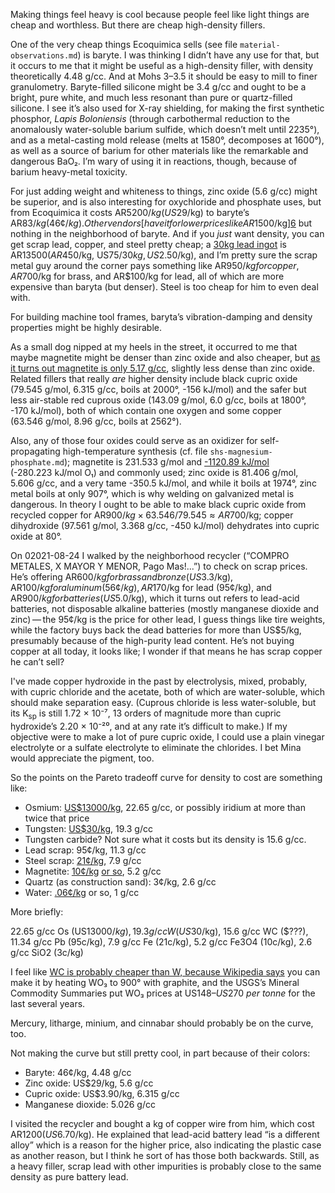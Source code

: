 Making things feel heavy is cool because people feel like light things
are cheap and worthless.  But there are cheap high-density fillers.

One of the very cheap things Ecoquimica sells (see file
`material-observations.md`) is baryte.  I was thinking I didn’t have
any use for that, but it occurs to me that it might be useful as a
high-density filler, with density theoretically
4.48 g/cc.  And at Mohs 3–3.5 it should be easy to mill to finer
granulometry.  Baryte-filled silicone might be 3.4 g/cc and ought to
be a bright, pure white, and much less resonant than pure or
quartz-filled silicone.  I see it’s also used for X-ray shielding, for
making the first synthetic phosphor, *Lapis Boloniensis* (through
carbothermal reduction to the anomalously water-soluble barium
sulfide, which doesn’t melt until 2235°), and as a metal-casting mold
release (melts at 1580°, decomposes at 1600°), as well as a source of
barium for other materials like the remarkable and dangerous BaO₂.
I’m wary of using it in reactions, though, because of barium
heavy-metal toxicity.

For just adding weight and whiteness to things, zinc oxide (5.6 g/cc)
might be superior, and is also interesting for oxychloride and
phosphate uses, but from Ecoquimica it costs AR$5200/kg (US$29/kg) to
baryte’s AR$83/kg (46¢/kg).  Other vendors [have it for lower prices
like AR$1500/kg][6] but nothing in the neighborhood of baryte.  And if
you *just* want density, you can get scrap lead, copper, and steel
pretty cheap; a [30kg lead ingot][7] is AR$13500 (AR$450/kg,
US$75/30kg, US$2.50/kg), and I’m pretty sure the scrap metal guy
around the corner pays something like AR$950/kg for copper, AR$700/kg
for brass, and AR$100/kg for lead, all of which are more expensive
than baryta (but denser).  Steel is too cheap for him to even deal
with.

[6]: https://articulo.mercadolibre.com.ar/MLA-931553518-oxido-de-zinc-x-1-kg-zona-oeste-_JM
[7]: https://articulo.mercadolibre.com.ar/MLA-756627512-plomo-puro-de-1era-calidad-en-lingotes-de-30-kg-_JM

For building machine tool frames, baryta’s vibration-damping and
density properties might be highly desirable.

As a small dog nipped at my heels in the street, it occurred to me
that maybe magnetite might be denser than zinc oxide and also cheaper,
but [as it turns out magnetite is only 5.17 g/cc][6], slightly less
dense than zinc oxide.  Related fillers that really *are* higher
density include black cupric oxide (79.545 g/mol, 6.315 g/cc, boils at
2000°, -156 kJ/mol) and the safer but less air-stable red cuprous
oxide (143.09 g/mol, 6.0 g/cc, boils at 1800°, -170 kJ/mol), both of
which contain one oxygen and some copper (63.546 g/mol, 8.96 g/cc,
boils at 2562°).

Also, any of those four oxides could serve as an oxidizer for
self-propagating high-temperature synthesis (cf. file
`shs-magnesium-phosphate.md`); magnetite is 231.533 g/mol and
[-1120.89 kJ/mol][7] (-280.223 kJ/mol O₁) and commonly used; zinc
oxide is 81.406 g/mol, 5.606 g/cc, and a very tame -350.5 kJ/mol, and
while it boils at 1974°, zinc metal boils at only 907°, which is why
welding on galvanized metal is dangerous.  In theory I ought to be
able to make black cupric oxide from recycled copper for AR$900/kg ×
63.546/79.545 ≈ AR$700/kg; copper dihydroxide (97.561 g/mol,
3.368 g/cc, -450 kJ/mol) dehydrates into cupric oxide at 80°.

[6]: https://en.wikipedia.org/wiki/Magnetite
[7]: https://webbook.nist.gov/cgi/cbook.cgi?ID=C1309382&Units=SI&Mask=2

On 02021-08-24 I walked by the neighborhood recycler (“COMPRO METALES,
X MAYOR Y MENOR, Pago Mas!...”) to check on scrap prices.  He’s
offering AR$600/kg for brass and bronze (US$3.3/kg), AR$100/kg for
aluminum (56¢/kg), AR$170/kg for lead (95¢/kg), and AR$900/kg for
batteries (US$5.0/kg), which it turns out refers to lead-acid
batteries, not disposable alkaline batteries (mostly manganese dioxide
and zinc) — the 95¢/kg is the price for other lead, I guess things
like tire weights, while the factory buys back the dead batteries for
more than US$5/kg, presumably because of the high-purity lead content.
He’s not buying copper at all today, it looks like; I wonder if that
means he has scrap copper he can’t sell?

I've made copper hydroxide in the past by electrolysis, mixed,
probably, with cupric chloride and the acetate, both of which are
water-soluble, which should make separation easy.  (Cuprous chloride
is less water-soluble, but its K<sub>sp</sub> is still 1.72 × 10⁻⁷, 13
orders of magnitude more than cupric hydroxide’s 2.20 × 10⁻²⁰, and at
any rate it’s difficult to make.)  If my objective were to make a lot
of pure cupric oxide, I could use a plain vinegar electrolyte or a
sulfate electrolyte to eliminate the chlorides.  I bet Mina would
appreciate the pigment, too.

So the points on the Pareto tradeoff curve for density to cost are
something like:

- Osmium: [US$13000/kg][8], 22.65 g/cc, or possibly iridium at more
  than twice that price
- Tungsten: [US$30/kg][9], 19.3 g/cc
- Tungsten carbide?  Not sure what it costs but its density is 15.6 g/cc.
- Lead scrap: 95¢/kg, 11.3 g/cc
- Steel scrap: [21¢/kg][10], 7.9 g/cc
- Magnetite: [10¢/kg][11] [or so][12], 5.2 g/cc
- Quartz (as construction sand): 3¢/kg, 2.6 g/cc
- Water: [.06¢/kg][22] or so, 1 g/cc

[8]: https://www.metalary.com/osmium-price/
[9]: https://www.metalary.com/tungsten-price/
[10]: https://www.usgs.gov/centers/nmic/iron-and-steel-scrap-statistics-and-information
[11]: https://www.usgs.gov/centers/nmic/iron-ore-statistics-and-information
[12]: https://stockhead.com.au/resources/barry-fitzgerald-why-magnetite-is-hot-and-whos-making-it/
[22]: http://www.scientificamerican.com/article/israel-proves-the-desalination-era-is-here/

More briefly:

22.65 g/cc Os (US$13000/kg), 19.3 g/cc W (US$30/kg), 15.6 g/cc WC
($???), 11.34 g/cc Pb (95c/kg), 7.9 g/cc Fe (21c/kg), 5.2 g/cc Fe3O4
(10c/kg), 2.6 g/cc SiO2 (3c/kg)

I feel like [WC is probably cheaper than W, because Wikipedia
says][23] you can make it by heating WO₃ to 900° with graphite, and
the USGS’s Mineral Commodity Summaries put WO₃ prices at US$148–US$270
*per tonne* for the last several years.

[23]: https://en.wikipedia.org/wiki/Tungsten_carbide

Mercury, litharge, minium, and cinnabar should
probably be on the curve, too.

Not making the curve but still pretty cool, in part because of their
colors:

- Baryte: 46¢/kg, 4.48 g/cc
- Zinc oxide: US$29/kg, 5.6 g/cc
- Cupric oxide: US$3.90/kg, 6.315 g/cc
- Manganese dioxide: 5.026 g/cc

I visited the recycler and bought a kg of copper wire from him, which
cost AR$1200 (US$6.70/kg).  He explained that lead-acid battery lead
“is a different alloy” which is a reason for the higher price, also
indicating the plastic case as another reason, but I think he sort of
has those both backwards.  Still, as a heavy filler, scrap lead with
other impurities is probably close to the same density as pure battery
lead.

